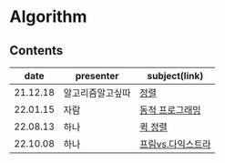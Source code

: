 # Algorithm

## Contents

| date     | presenter | subject(link)       |
| -------- | --------- | ------------- |
| 21.12.18    | 알고리즘알고싶따 | [정렬](Sort%20Algorithms.md)                      |
| 22.01.15    | 자람 | [동적 프로그래밍](./Dynamic_Programming.ipynb)      |
| 22.08.13    | 하나 |[퀵 정렬](./quick-hanah.md)                      |
| 22.10.08    | 하나 |[프림vs.다익스트라](./PrimAndDijkstra.md.md)                      |f